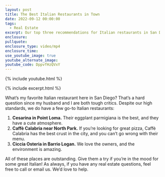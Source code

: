 ```yaml
---
layout: post
title: The Best Italian Restaurants in Town
date: 2022-09-12 00:00:00
tags:
  - Real Estate
excerpt: Our top three recommendations for Italian restaurants in San Diego.
enclosure:
pullquote:
enclosure_type: video/mp4
enclosure_time:
use_youtube_image: true
youtube_alternate_image:
youtube_code: DppvfHzQVxY
---
```

{% include youtube.html %}

{% include excerpt.html %}

What’s my favorite Italian restaurant here in San Diego? That’s a hard question since my husband and I are both tough critics. Despite our high standards, we do have a few go-to Italian restaurants:

1. **Cesarina in Point Loma.** Their eggplant parmigiana is the best, and they have a cute atmosphere.
2. **Caff&egrave; Calabria near North Park.** If you’re looking for great pizza, Caff&egrave; Calabria has the best crust in the city, and you can’t go wrong with their menu.
3. **Ciccia Osteria in Barrio Logan.** We love the owners, and the environment is amazing.&nbsp;

All of these places are outstanding. Give them a try if you’re in the mood for some great Italian\! As always, if you have any real estate questions, feel free to call or email us. We’d love to help.